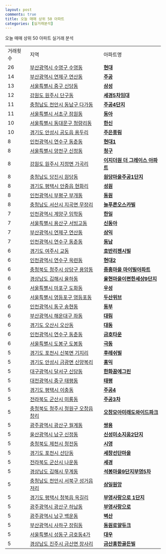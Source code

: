 ```yaml
---
layout: post
comments: true
title: 오늘 매매 상위 50 아파트
categories: [실거래분석]
---
```


오늘 매매 상위 50 아파트 실거래 분석

<table>
  <tr>
    <td>거래횟수</td>
    <td>지역</td>
    <td>아파트명</td>
  </tr>

  <tr>
    <td>26</td>
    <td><a href="/실거래가/2021/06/08/26500.html">부산광역시 수영구 수영동</a></td>
    <td colspan="4" style="font-weight: bold;"><a href="https://search.naver.com/search.naver?query=수영동 현대">현대</a></td>
  </tr>

  <tr>
    <td>14</td>
    <td><a href="/실거래가/2021/06/08/26470.html">부산광역시 연제구 연산동</a></td>
    <td colspan="4" style="font-weight: bold;"><a href="https://search.naver.com/search.naver?query=연산동 주공">주공</a></td>
  </tr>

  <tr>
    <td>13</td>
    <td><a href="/실거래가/2021/06/08/11140.html">서울특별시 중구 신당동</a></td>
    <td colspan="4" style="font-weight: bold;"><a href="https://search.naver.com/search.naver?query=신당동 삼성">삼성</a></td>
  </tr>

  <tr>
    <td>12</td>
    <td><a href="/실거래가/2021/06/08/42130.html">강원도 원주시 단구동</a></td>
    <td colspan="4" style="font-weight: bold;"><a href="https://search.naver.com/search.naver?query=단구동 세경5차임대">세경5차임대</a></td>
  </tr>

  <tr>
    <td>11</td>
    <td><a href="/실거래가/2021/06/08/44131.html">충청남도 천안시 동남구 다가동</a></td>
    <td colspan="4" style="font-weight: bold;"><a href="https://search.naver.com/search.naver?query=다가동 주공4단지">주공4단지</a></td>
  </tr>

  <tr>
    <td>11</td>
    <td><a href="/실거래가/2021/06/08/11650.html">서울특별시 서초구 잠원동</a></td>
    <td colspan="4" style="font-weight: bold;"><a href="https://search.naver.com/search.naver?query=잠원동 동아">동아</a></td>
  </tr>

  <tr>
    <td>10</td>
    <td><a href="/실거래가/2021/06/08/11230.html">서울특별시 동대문구 청량리동</a></td>
    <td colspan="4" style="font-weight: bold;"><a href="https://search.naver.com/search.naver?query=청량리동 한신">한신</a></td>
  </tr>

  <tr>
    <td>10</td>
    <td><a href="/실거래가/2021/06/08/41550.html">경기도 안성시 공도읍 용두리</a></td>
    <td colspan="4" style="font-weight: bold;"><a href="https://search.naver.com/search.naver?query=공도읍 용두리 주은풍림">주은풍림</a></td>
  </tr>

  <tr>
    <td>8</td>
    <td><a href="/실거래가/2021/06/08/28185.html">인천광역시 연수구 동춘동</a></td>
    <td colspan="4" style="font-weight: bold;"><a href="https://search.naver.com/search.naver?query=동춘동 현대1">현대1</a></td>
  </tr>

  <tr>
    <td>8</td>
    <td><a href="/실거래가/2021/06/08/11470.html">서울특별시 양천구 신정동</a></td>
    <td colspan="4" style="font-weight: bold;"><a href="https://search.naver.com/search.naver?query=신정동 청구">청구</a></td>
  </tr>

  <tr>
    <td>8</td>
    <td><a href="/실거래가/2021/06/08/42130.html">강원도 원주시 지정면 가곡리</a></td>
    <td colspan="4" style="font-weight: bold;"><a href="https://search.naver.com/search.naver?query=지정면 가곡리 이지더원 더 그레이스 아파트">이지더원 더 그레이스 아파트</a></td>
  </tr>

  <tr>
    <td>8</td>
    <td><a href="/실거래가/2021/06/08/44270.html">충청남도 당진시 원당동</a></td>
    <td colspan="4" style="font-weight: bold;"><a href="https://search.naver.com/search.naver?query=원당동 원당마을주공1단지">원당마을주공1단지</a></td>
  </tr>

  <tr>
    <td>8</td>
    <td><a href="/실거래가/2021/06/08/41220.html">경기도 평택시 안중읍 현화리</a></td>
    <td colspan="4" style="font-weight: bold;"><a href="https://search.naver.com/search.naver?query=안중읍 현화리 성원">성원</a></td>
  </tr>

  <tr>
    <td>8</td>
    <td><a href="/실거래가/2021/06/08/28237.html">인천광역시 부평구 부개동</a></td>
    <td colspan="4" style="font-weight: bold;"><a href="https://search.naver.com/search.naver?query=부개동 동원">동원</a></td>
  </tr>

  <tr>
    <td>8</td>
    <td><a href="/실거래가/2021/06/08/44210.html">충청남도 서산시 지곡면 무장리</a></td>
    <td colspan="4" style="font-weight: bold;"><a href="https://search.naver.com/search.naver?query=지곡면 무장리 늘푸른오스카빌">늘푸른오스카빌</a></td>
  </tr>

  <tr>
    <td>7</td>
    <td><a href="/실거래가/2021/06/08/28245.html">인천광역시 계양구 임학동</a></td>
    <td colspan="4" style="font-weight: bold;"><a href="https://search.naver.com/search.naver?query=임학동 한일">한일</a></td>
  </tr>

  <tr>
    <td>7</td>
    <td><a href="/실거래가/2021/06/08/11170.html">서울특별시 용산구 서빙고동</a></td>
    <td colspan="4" style="font-weight: bold;"><a href="https://search.naver.com/search.naver?query=서빙고동 신동아">신동아</a></td>
  </tr>

  <tr>
    <td>7</td>
    <td><a href="/실거래가/2021/06/08/26470.html">부산광역시 연제구 연산동</a></td>
    <td colspan="4" style="font-weight: bold;"><a href="https://search.naver.com/search.naver?query=연산동 삼익">삼익</a></td>
  </tr>

  <tr>
    <td>7</td>
    <td><a href="/실거래가/2021/06/08/28185.html">인천광역시 연수구 동춘동</a></td>
    <td colspan="4" style="font-weight: bold;"><a href="https://search.naver.com/search.naver?query=동춘동 동남">동남</a></td>
  </tr>

  <tr>
    <td>6</td>
    <td><a href="/실거래가/2021/06/08/41670.html">경기도 여주시 교동</a></td>
    <td colspan="4" style="font-weight: bold;"><a href="https://search.naver.com/search.naver?query=교동 호반리젠시빌">호반리젠시빌</a></td>
  </tr>

  <tr>
    <td>6</td>
    <td><a href="/실거래가/2021/06/08/28185.html">인천광역시 연수구 옥련동</a></td>
    <td colspan="4" style="font-weight: bold;"><a href="https://search.naver.com/search.naver?query=옥련동 현대2">현대2</a></td>
  </tr>

  <tr>
    <td>6</td>
    <td><a href="/실거래가/2021/06/08/43111.html">충청북도 청주시 상당구 용암동</a></td>
    <td colspan="4" style="font-weight: bold;"><a href="https://search.naver.com/search.naver?query=용암동 중흥마을 마이빌아파트">중흥마을 마이빌아파트</a></td>
  </tr>

  <tr>
    <td>6</td>
    <td><a href="/실거래가/2021/06/08/48250.html">경상남도 김해시 율하동</a></td>
    <td colspan="4" style="font-weight: bold;"><a href="https://search.naver.com/search.naver?query=율하동 율현마을이편한세상9단지">율현마을이편한세상9단지</a></td>
  </tr>

  <tr>
    <td>6</td>
    <td><a href="/실거래가/2021/06/08/11440.html">서울특별시 마포구 도화동</a></td>
    <td colspan="4" style="font-weight: bold;"><a href="https://search.naver.com/search.naver?query=도화동 우성">우성</a></td>
  </tr>

  <tr>
    <td>6</td>
    <td><a href="/실거래가/2021/06/08/11560.html">서울특별시 영등포구 영등포동</a></td>
    <td colspan="4" style="font-weight: bold;"><a href="https://search.naver.com/search.naver?query=영등포동 두산위브">두산위브</a></td>
  </tr>

  <tr>
    <td>6</td>
    <td><a href="/실거래가/2021/06/08/28140.html">인천광역시 동구 송현동</a></td>
    <td colspan="4" style="font-weight: bold;"><a href="https://search.naver.com/search.naver?query=송현동 동부">동부</a></td>
  </tr>

  <tr>
    <td>6</td>
    <td><a href="/실거래가/2021/06/08/26350.html">부산광역시 해운대구 좌동</a></td>
    <td colspan="4" style="font-weight: bold;"><a href="https://search.naver.com/search.naver?query=좌동 대림">대림</a></td>
  </tr>

  <tr>
    <td>6</td>
    <td><a href="/실거래가/2021/06/08/41370.html">경기도 오산시 오산동</a></td>
    <td colspan="4" style="font-weight: bold;"><a href="https://search.naver.com/search.naver?query=오산동 대동">대동</a></td>
  </tr>

  <tr>
    <td>6</td>
    <td><a href="/실거래가/2021/06/08/28185.html">인천광역시 연수구 동춘동</a></td>
    <td colspan="4" style="font-weight: bold;"><a href="https://search.naver.com/search.naver?query=동춘동 금호타운">금호타운</a></td>
  </tr>

  <tr>
    <td>6</td>
    <td><a href="/실거래가/2021/06/08/11320.html">서울특별시 도봉구 도봉동</a></td>
    <td colspan="4" style="font-weight: bold;"><a href="https://search.naver.com/search.naver?query=도봉동 극동">극동</a></td>
  </tr>

  <tr>
    <td>5</td>
    <td><a href="/실거래가/2021/06/08/41650.html">경기도 포천시 신북면 기지리</a></td>
    <td colspan="4" style="font-weight: bold;"><a href="https://search.naver.com/search.naver?query=신북면 기지리 후레쉬빌">후레쉬빌</a></td>
  </tr>

  <tr>
    <td>5</td>
    <td><a href="/실거래가/2021/06/08/41550.html">경기도 안성시 금광면 신양복리</a></td>
    <td colspan="4" style="font-weight: bold;"><a href="https://search.naver.com/search.naver?query=금광면 신양복리 홍익">홍익</a></td>
  </tr>

  <tr>
    <td>5</td>
    <td><a href="/실거래가/2021/06/08/27290.html">대구광역시 달서구 신당동</a></td>
    <td colspan="4" style="font-weight: bold;"><a href="https://search.naver.com/search.naver?query=신당동 한화꿈에그린">한화꿈에그린</a></td>
  </tr>

  <tr>
    <td>5</td>
    <td><a href="/실거래가/2021/06/08/30140.html">대전광역시 중구 태평동</a></td>
    <td colspan="4" style="font-weight: bold;"><a href="https://search.naver.com/search.naver?query=태평동 태평">태평</a></td>
  </tr>

  <tr>
    <td>5</td>
    <td><a href="/실거래가/2021/06/08/41220.html">경기도 평택시 이충동</a></td>
    <td colspan="4" style="font-weight: bold;"><a href="https://search.naver.com/search.naver?query=이충동 주공4">주공4</a></td>
  </tr>

  <tr>
    <td>5</td>
    <td><a href="/실거래가/2021/06/08/45130.html">전라북도 군산시 미룡동</a></td>
    <td colspan="4" style="font-weight: bold;"><a href="https://search.naver.com/search.naver?query=미룡동 주공3차">주공3차</a></td>
  </tr>

  <tr>
    <td>5</td>
    <td><a href="/실거래가/2021/06/08/43114.html">충청북도 청주시 청원구 오창읍 창리</a></td>
    <td colspan="4" style="font-weight: bold;"><a href="https://search.naver.com/search.naver?query=오창읍 창리 오창모아미래도와이드파크">오창모아미래도와이드파크</a></td>
  </tr>

  <tr>
    <td>5</td>
    <td><a href="/실거래가/2021/06/08/29200.html">광주광역시 광산구 월계동</a></td>
    <td colspan="4" style="font-weight: bold;"><a href="https://search.naver.com/search.naver?query=월계동 쌍용">쌍용</a></td>
  </tr>

  <tr>
    <td>5</td>
    <td><a href="/실거래가/2021/06/08/31140.html">울산광역시 남구 신정동</a></td>
    <td colspan="4" style="font-weight: bold;"><a href="https://search.naver.com/search.naver?query=신정동 신성미소지움2단지">신성미소지움2단지</a></td>
  </tr>

  <tr>
    <td>5</td>
    <td><a href="/실거래가/2021/06/08/43150.html">충청북도 제천시 청전동</a></td>
    <td colspan="4" style="font-weight: bold;"><a href="https://search.naver.com/search.naver?query=청전동 시영">시영</a></td>
  </tr>

  <tr>
    <td>5</td>
    <td><a href="/실거래가/2021/06/08/41650.html">경기도 포천시 선단동</a></td>
    <td colspan="4" style="font-weight: bold;"><a href="https://search.naver.com/search.naver?query=선단동 세창선단마을">세창선단마을</a></td>
  </tr>

  <tr>
    <td>5</td>
    <td><a href="/실거래가/2021/06/08/45130.html">전라북도 군산시 나운동</a></td>
    <td colspan="4" style="font-weight: bold;"><a href="https://search.naver.com/search.naver?query=나운동 세경">세경</a></td>
  </tr>

  <tr>
    <td>5</td>
    <td><a href="/실거래가/2021/06/08/48250.html">경상남도 김해시 무계동</a></td>
    <td colspan="4" style="font-weight: bold;"><a href="https://search.naver.com/search.naver?query=무계동 석봉마을9단지부영5차">석봉마을9단지부영5차</a></td>
  </tr>

  <tr>
    <td>5</td>
    <td><a href="/실거래가/2021/06/08/44133.html">충청남도 천안시 서북구 성거읍 저리</a></td>
    <td colspan="4" style="font-weight: bold;"><a href="https://search.naver.com/search.naver?query=성거읍 저리 삼일원앙">삼일원앙</a></td>
  </tr>

  <tr>
    <td>5</td>
    <td><a href="/실거래가/2021/06/08/41220.html">경기도 평택시 청북읍 옥길리</a></td>
    <td colspan="4" style="font-weight: bold;"><a href="https://search.naver.com/search.naver?query=청북읍 옥길리 부영사랑으로 1단지">부영사랑으로 1단지</a></td>
  </tr>

  <tr>
    <td>5</td>
    <td><a href="/실거래가/2021/06/08/29200.html">광주광역시 광산구 하남동</a></td>
    <td colspan="4" style="font-weight: bold;"><a href="https://search.naver.com/search.naver?query=하남동 부영사랑으로">부영사랑으로</a></td>
  </tr>

  <tr>
    <td>5</td>
    <td><a href="/실거래가/2021/06/08/29155.html">광주광역시 남구 백운동</a></td>
    <td colspan="4" style="font-weight: bold;"><a href="https://search.naver.com/search.naver?query=백운동 벽산">벽산</a></td>
  </tr>

  <tr>
    <td>5</td>
    <td><a href="/실거래가/2021/06/08/26380.html">부산광역시 사하구 장림동</a></td>
    <td colspan="4" style="font-weight: bold;"><a href="https://search.naver.com/search.naver?query=장림동 동원로얄듀크">동원로얄듀크</a></td>
  </tr>

  <tr>
    <td>5</td>
    <td><a href="/실거래가/2021/06/08/11200.html">서울특별시 성동구 금호동4가</a></td>
    <td colspan="4" style="font-weight: bold;"><a href="https://search.naver.com/search.naver?query=금호동4가 대우">대우</a></td>
  </tr>

  <tr>
    <td>5</td>
    <td><a href="/실거래가/2021/06/08/48170.html">경상남도 진주시 금산면 장사리</a></td>
    <td colspan="4" style="font-weight: bold;"><a href="https://search.naver.com/search.naver?query=금산면 장사리 금산흥한골든빌">금산흥한골든빌</a></td>
  </tr>

</table>
